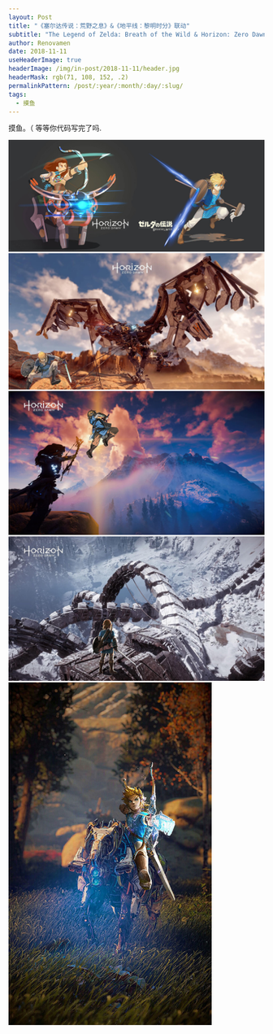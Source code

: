 ```yaml
---
layout: Post
title: "《塞尔达传说：荒野之息》&《地平线：黎明时分》联动"
subtitle: "The Legend of Zelda: Breath of the Wild & Horizon: Zero Dawn"
author: Renovamen
date: 2018-11-11
useHeaderImage: true
headerImage: /img/in-post/2018-11-11/header.jpg
headerMask: rgb(71, 108, 152, .2)
permalinkPattern: /post/:year/:month/:day/:slug/
tags:
  - 摸鱼
---
```


摸鱼。（   等等你代码写完了吗.

<!-- more -->

![img-1](/img/in-post/2018-11-11/1.jpg)
![img-2](/img/in-post/2018-11-11/2.jpg)
![img-3](/img/in-post/2018-11-11/3.jpg)
![img-4](/img/in-post/2018-11-11/4.jpg)
<img src="/img/in-post/2018-11-11/5.jpg" width="400px" />
